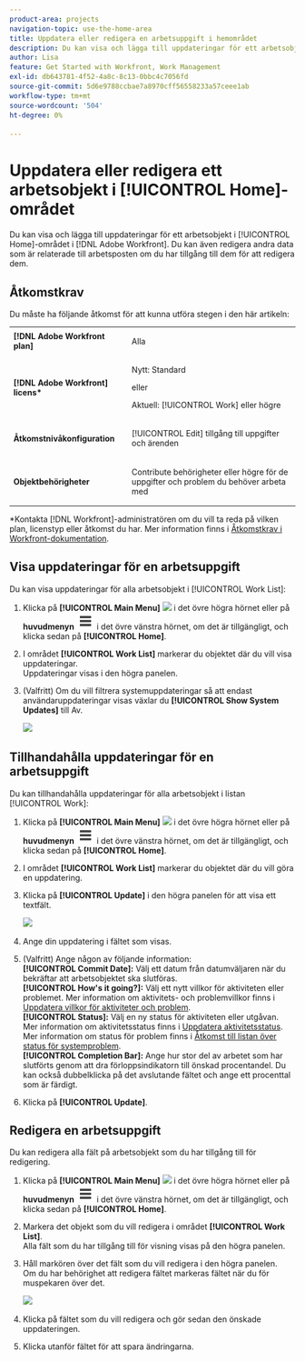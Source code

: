 ```yaml
---
product-area: projects
navigation-topic: use-the-home-area
title: Uppdatera eller redigera en arbetsuppgift i hemområdet
description: Du kan visa och lägga till uppdateringar för ett arbetsobjekt i området [!UICONTROL Home] i Adobe Workfront. Du kan även redigera andra data som är relaterade till arbetsposten om du har tillgång till dem för att redigera dem.
author: Lisa
feature: Get Started with Workfront, Work Management
exl-id: db643781-4f52-4a8c-8c13-0bbc4c7056fd
source-git-commit: 5d6e9788ccbae7a8970cff56558233a57ceee1ab
workflow-type: tm+mt
source-wordcount: '504'
ht-degree: 0%

---
```


# Uppdatera eller redigera ett arbetsobjekt i [!UICONTROL Home]-området

<!--Audited: April 2024-->

Du kan visa och lägga till uppdateringar för ett arbetsobjekt i [!UICONTROL Home]-området i [!DNL Adobe Workfront]. Du kan även redigera andra data som är relaterade till arbetsposten om du har tillgång till dem för att redigera dem.

## Åtkomstkrav

Du måste ha följande åtkomst för att kunna utföra stegen i den här artikeln:

<table style="table-layout:auto"> 
 <col> 
 </col> 
 <col> 
 </col> 
 <tbody> 
  <tr> 
   <td role="rowheader"><strong>[!DNL Adobe Workfront plan]</strong></td> 
   <td> <p>Alla</p> </td> 
  </tr> 
  <tr> 
   <td role="rowheader"><strong>[!DNL Adobe Workfront] licens*</strong></td> 
   <td> <p>Nytt: Standard</p>
   eller

<p>Aktuell: [!UICONTROL Work] eller högre</p> </td> 
  </tr> 
  <tr> 
   <td role="rowheader"><strong>Åtkomstnivåkonfiguration</strong></td> 
   <td> <p>[!UICONTROL Edit] tillgång till uppgifter och ärenden</p> </td> 
  </tr> 
  <tr> 
   <td role="rowheader"><strong>Objektbehörigheter</strong></td> 
   <td> <p>Contribute behörigheter eller högre för de uppgifter och problem du behöver arbeta med</p> </td> 
  </tr> 
 </tbody> 
</table>

*Kontakta [!DNL Workfront]-administratören om du vill ta reda på vilken plan, licenstyp eller åtkomst du har. Mer information finns i [Åtkomstkrav i Workfront-dokumentation](/help/quicksilver/administration-and-setup/add-users/access-levels-and-object-permissions/access-level-requirements-in-documentation.md).

## Visa uppdateringar för en arbetsuppgift

Du kan visa uppdateringar för alla arbetsobjekt i [!UICONTROL Work List]:

1. Klicka på **[!UICONTROL Main Menu]** ![](assets/main-menu-icon.png) i det övre högra hörnet eller på **huvudmenyn** ![](assets/lines-main-menu.png) i det övre vänstra hörnet, om det är tillgängligt, och klicka sedan på **[!UICONTROL Home]**.
1. I området **[!UICONTROL Work List]** markerar du objektet där du vill visa uppdateringar.\
   Uppdateringar visas i den högra panelen.

1. (Valfritt) Om du vill filtrera systemuppdateringar så att endast användaruppdateringar visas växlar du **[!UICONTROL Show System Updates]** till Av.

   ![](assets/show-system-updates-home-350x114.png)

## Tillhandahålla uppdateringar för en arbetsuppgift

Du kan tillhandahålla uppdateringar för alla arbetsobjekt i listan [!UICONTROL Work]:

1. Klicka på **[!UICONTROL Main Menu]** ![](assets/main-menu-icon.png) i det övre högra hörnet eller på **huvudmenyn** ![](assets/lines-main-menu.png) i det övre vänstra hörnet, om det är tillgängligt, och klicka sedan på **[!UICONTROL Home]**.
1. I området **[!UICONTROL Work List]** markerar du objektet där du vill göra en uppdatering.
1. Klicka på **[!UICONTROL Update]** i den högra panelen för att visa ett textfält.

   ![](assets/make-an-update-box-expanded-home-nwe-350x204.png)

1. Ange din uppdatering i fältet som visas.
1. (Valfritt) Ange någon av följande information:\
   **[!UICONTROL Commit Date]:** Välj ett datum från datumväljaren när du bekräftar att arbetsobjektet ska slutföras.\
   **[!UICONTROL How's it going?]:** Välj ett nytt villkor för aktiviteten eller problemet. Mer information om aktivitets- och problemvillkor finns i [Uppdatera villkor för aktiviteter och problem](../../../manage-work/projects/updating-work-in-a-project/update-condition-for-tasks-and-issues.md).\
   **[!UICONTROL Status]:** Välj en ny status för aktiviteten eller utgåvan. Mer information om aktivitetsstatus finns i [Uppdatera aktivitetsstatus](../../../manage-work/projects/updating-work-in-a-project/update-task-status.md). Mer information om status för problem finns i [Åtkomst till listan över status för systemproblem](../../../administration-and-setup/customize-workfront/creating-custom-status-and-priority-labels/issue-statuses.md).\
   **[!UICONTROL Completion Bar]:** Ange hur stor del av arbetet som har slutförts genom att dra förloppsindikatorn till önskad procentandel. Du kan också dubbelklicka på det avslutande fältet och ange ett procenttal som är färdigt.

1. Klicka på **[!UICONTROL Update]**.

## Redigera en arbetsuppgift

Du kan redigera alla fält på arbetsobjekt som du har tillgång till för redigering.

1. Klicka på **[!UICONTROL Main Menu]** ![](assets/main-menu-icon.png) i det övre högra hörnet eller på **huvudmenyn** ![](assets/lines-main-menu.png) i det övre vänstra hörnet, om det är tillgängligt, och klicka sedan på **[!UICONTROL Home]**.
1. Markera det objekt som du vill redigera i området **[!UICONTROL Work List]**.\
   Alla fält som du har tillgång till för visning visas på den högra panelen.

1. Håll markören över det fält som du vill redigera i den högra panelen.\
   Om du har behörighet att redigera fältet markeras fältet när du för muspekaren över det.

   ![](assets/home-350x123.png)

1. Klicka på fältet som du vill redigera och gör sedan den önskade uppdateringen.
1. Klicka utanför fältet för att spara ändringarna.
